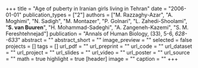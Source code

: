 +++
title = "Age of puberty in Iranian girls living in Tehran"
date = "2006-01-01"
publication_types = ["2"]
authors = ["M. Razzaghy-Azar", "A. Moghimi", "N. Sadigh", "M. Montazer", "P. Golnari", "L. Zahedi-Shoolami", "**S. van Buuren**", "H. Mohammad-Sadeghi", "A. Zangeneh-Kazemi", "S. M. Fereshtehnejad"]
publication = "Annals of Human Biology, (33), 5-6, _628--633_"
abstract = ""
abstract_short = ""
image_preview = ""
selected = false
projects = []
tags = []
url_pdf = ""
url_preprint = ""
url_code = ""
url_dataset = ""
url_project = ""
url_slides = ""
url_video = ""
url_poster = ""
url_source = ""
math = true
highlight = true
[header]
image = ""
caption = ""
+++
